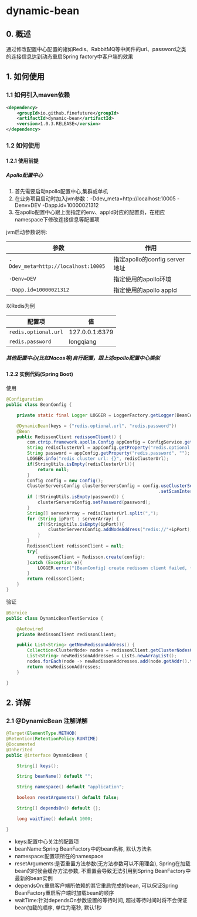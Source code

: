 # dynamic-bean

## 0. 概述

通过修改配置中心配置的诸如Redis、RabbitMQ等中间件的url、password之类的连接信息达到动态重启Spring factory中客户端的效果

## 1. 如何使用

### 1.1 如何引入maven依赖

```xml
<dependency>
    <groupId>io.github.finefuture</groupId>
    <artifactId>dynamic-bean</artifactId>
    <version>1.0.3.RELEASE</version>
</dependency>
```

### 1.2 如何使用

#### 1.2.1 使用前提

##### Apollo配置中心
 
1. 首先需要启动apollo配置中心,集群或单机   
2. 在业务项目启动时加入jvm参数：-Ddev_meta=http://localhost:10005 -Denv=DEV -Dapp.id=10000021312
3. 在apollo配置中心跟上面指定的env、appId对应的配置页，在相应namespace下修改连接信息等配置项

jvm启动参数说明:

| 参数 | 作用 |
|--------|--------|
|`-Ddev_meta=http://localhost:10005`|指定apollo的config server地址|
|`-Denv=DEV`|指定使用的apollo环境|
|`-Dapp.id=10000021312`|指定使用的apollo appId|

以Redis为例

| 配置项 | 值 |
|--------|--------|
|`redis.optional.url`|127.0.0.1:6379|
|`redis.password`|longqiang|


##### 其他配置中心(比如Nacos等)自行配置，跟上述apollo配置中心类似



#### 1.2.2 实例代码(Spring Boot)
使用
```java
@Configuration
public class BeanConfig {

    private static final Logger LOGGER = LoggerFactory.getLogger(BeanConfig.class);

    @DynamicBean(keys = {"redis.optional.url", "redis.password"})
    @Bean
    public RedissonClient redissonClient() {
        com.ctrip.framework.apollo.Config appConfig = ConfigService.getAppConfig();
        String redisClusterUrl = appConfig.getProperty("redis.optional.url", "");
        String password = appConfig.getProperty("redis.password", "");
        LOGGER.info("redis cluster url: {}", redisClusterUrl);
        if(StringUtils.isEmpty(redisClusterUrl)){
            return null;
        }
        Config config = new Config();
        ClusterServersConfig clusterServersConfig = config.useClusterServers()
                                                          .setScanInterval(500);
        if (!StringUtils.isEmpty(password)) {
            clusterServersConfig.setPassword(password);
        }
        String[] serverArray = redisClusterUrl.split(",");
        for (String ipPort : serverArray) {
            if(!StringUtils.isEmpty(ipPort)){
                clusterServersConfig.addNodeAddress("redis://"+ipPort);
            }
        }
        RedissonClient redissonClient = null;
        try{
            redissonClient = Redisson.create(config);
        }catch (Exception e){
            LOGGER.error("[BeanConfig] create redisson client failed, {}", e);
        }
        return redissonClient;
    }
}
```

验证
```java
@Service
public class DynamicBeanTestService {

    @Autowired
    private RedissonClient redissonClient;

    public List<String> getNewRedissonAddress() {
        Collection<ClusterNode> nodes = redissonClient.getClusterNodesGroup().getNodes();
        List<String> newRedissonAddresses = Lists.newArrayList();
        nodes.forEach(node -> newRedissonAddresses.add(node.getAddr().toString()));
        return newRedissonAddresses;
    }

}
```


## 2. 详解

### 2.1 @DynamicBean 注解详解
```java
@Target(ElementType.METHOD)
@Retention(RetentionPolicy.RUNTIME)
@Documented
@Inherited
public @interface DynamicBean {

    String[] keys();

    String beanName() default "";

    String namespace() default "application";

    boolean resetArguments() default false;

    String[] dependsOn() default {};

    long waitTime() default 1000;

}
```
- keys:配置中心关注的配置项
- beanName:Spring BeanFactory中的bean名称, 默认方法名
- namespace:配置项所在的namespace
- resetArguments:是否重置方法参数(无方法参数可以不用理会), Spring在加载bean的时候会缓存方法参数, 不重置会导致无法引用到Spring BeanFactory中最新的bean实例
- dependsOn:重启客户端所依赖的其它重启完成的bean, 可以保证Spring BeanFactory重启客户端时加载bean的顺序
- waitTime:针对dependsOn参数设置的等待时间, 超过等待时间时将不会保证bean加载的顺序, 单位为毫秒, 默认1秒
